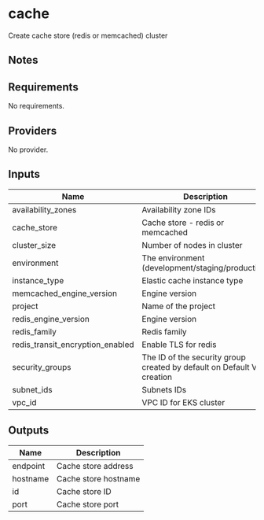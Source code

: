 # cache

Create cache store (redis or memcached) cluster

## Notes

<!-- BEGINNING OF PRE-COMMIT-TERRAFORM DOCS HOOK -->
## Requirements

No requirements.

## Providers

No provider.

## Inputs

| Name | Description | Type | Default | Required |
|------|-------------|------|---------|:--------:|
| availability\_zones | Availability zone IDs | `list(string)` | `[]` | no |
| cache\_store | Cache store - redis or memcached | `string` | n/a | yes |
| cluster\_size | Number of nodes in cluster | `number` | `1` | no |
| environment | The environment (development/staging/production) | `any` | n/a | yes |
| instance\_type | Elastic cache instance type | `string` | `"cache.t2.micro"` | no |
| memcached\_engine\_version | Engine version | `string` | `"1.5.16"` | no |
| project | Name of the project | `any` | n/a | yes |
| redis\_engine\_version | Engine version | `string` | `"5.0.6"` | no |
| redis\_family | Redis family | `string` | `"redis5.0"` | no |
| redis\_transit\_encryption\_enabled | Enable TLS for redis | `bool` | `true` | no |
| security\_groups | The ID of the security group created by default on Default VPC creation | `list(string)` | n/a | yes |
| subnet\_ids | Subnets IDs | `list(string)` | n/a | yes |
| vpc\_id | VPC ID for EKS cluster | `any` | n/a | yes |

## Outputs

| Name | Description |
|------|-------------|
| endpoint | Cache store address |
| hostname | Cache store hostname |
| id | Cache store ID |
| port | Cache store port |

<!-- END OF PRE-COMMIT-TERRAFORM DOCS HOOK -->
